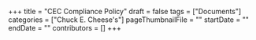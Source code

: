 +++
title = "CEC Compliance Policy"
draft = false
tags = ["Documents"]
categories = ["Chuck E. Cheese's"]
pageThumbnailFile = ""
startDate = ""
endDate = ""
contributors = []
+++
